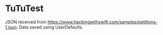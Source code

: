 # TuTuTest
JSON received from https://www.hackingwithswift.com/samples/petitions-1.json. Data saved using UserDefaults. 
